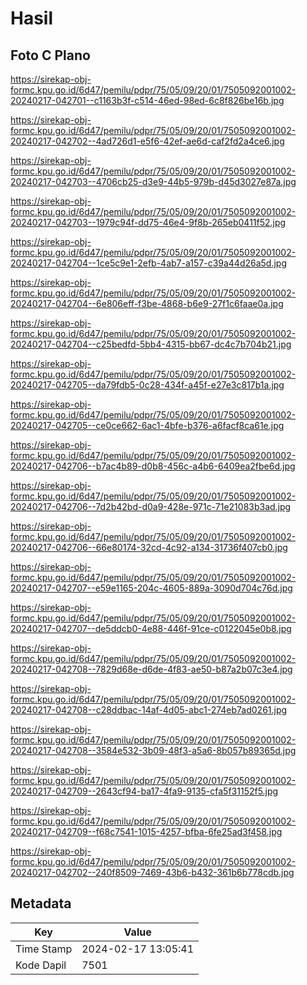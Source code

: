 # Hasil

## Foto C Plano

https://sirekap-obj-formc.kpu.go.id/6d47/pemilu/pdpr/75/05/09/20/01/7505092001002-20240217-042701--c1163b3f-c514-46ed-98ed-6c8f826be16b.jpg

https://sirekap-obj-formc.kpu.go.id/6d47/pemilu/pdpr/75/05/09/20/01/7505092001002-20240217-042702--4ad726d1-e5f6-42ef-ae6d-caf2fd2a4ce6.jpg

https://sirekap-obj-formc.kpu.go.id/6d47/pemilu/pdpr/75/05/09/20/01/7505092001002-20240217-042703--4706cb25-d3e9-44b5-979b-d45d3027e87a.jpg

https://sirekap-obj-formc.kpu.go.id/6d47/pemilu/pdpr/75/05/09/20/01/7505092001002-20240217-042703--1979c94f-dd75-46e4-9f8b-265eb0411f52.jpg

https://sirekap-obj-formc.kpu.go.id/6d47/pemilu/pdpr/75/05/09/20/01/7505092001002-20240217-042704--1ce5c9e1-2efb-4ab7-a157-c39a44d26a5d.jpg

https://sirekap-obj-formc.kpu.go.id/6d47/pemilu/pdpr/75/05/09/20/01/7505092001002-20240217-042704--6e806eff-f3be-4868-b6e9-27f1c6faae0a.jpg

https://sirekap-obj-formc.kpu.go.id/6d47/pemilu/pdpr/75/05/09/20/01/7505092001002-20240217-042704--c25bedfd-5bb4-4315-bb67-dc4c7b704b21.jpg

https://sirekap-obj-formc.kpu.go.id/6d47/pemilu/pdpr/75/05/09/20/01/7505092001002-20240217-042705--da79fdb5-0c28-434f-a45f-e27e3c817b1a.jpg

https://sirekap-obj-formc.kpu.go.id/6d47/pemilu/pdpr/75/05/09/20/01/7505092001002-20240217-042705--ce0ce662-6ac1-4bfe-b376-a6facf8ca61e.jpg

https://sirekap-obj-formc.kpu.go.id/6d47/pemilu/pdpr/75/05/09/20/01/7505092001002-20240217-042706--b7ac4b89-d0b8-456c-a4b6-6409ea2fbe6d.jpg

https://sirekap-obj-formc.kpu.go.id/6d47/pemilu/pdpr/75/05/09/20/01/7505092001002-20240217-042706--7d2b42bd-d0a9-428e-971c-71e21083b3ad.jpg

https://sirekap-obj-formc.kpu.go.id/6d47/pemilu/pdpr/75/05/09/20/01/7505092001002-20240217-042706--66e80174-32cd-4c92-a134-31736f407cb0.jpg

https://sirekap-obj-formc.kpu.go.id/6d47/pemilu/pdpr/75/05/09/20/01/7505092001002-20240217-042707--e59e1165-204c-4605-889a-3090d704c76d.jpg

https://sirekap-obj-formc.kpu.go.id/6d47/pemilu/pdpr/75/05/09/20/01/7505092001002-20240217-042707--de5ddcb0-4e88-446f-91ce-c0122045e0b8.jpg

https://sirekap-obj-formc.kpu.go.id/6d47/pemilu/pdpr/75/05/09/20/01/7505092001002-20240217-042708--7829d68e-d6de-4f83-ae50-b87a2b07c3e4.jpg

https://sirekap-obj-formc.kpu.go.id/6d47/pemilu/pdpr/75/05/09/20/01/7505092001002-20240217-042708--c28ddbac-14af-4d05-abc1-274eb7ad0261.jpg

https://sirekap-obj-formc.kpu.go.id/6d47/pemilu/pdpr/75/05/09/20/01/7505092001002-20240217-042708--3584e532-3b09-48f3-a5a6-8b057b89365d.jpg

https://sirekap-obj-formc.kpu.go.id/6d47/pemilu/pdpr/75/05/09/20/01/7505092001002-20240217-042709--2643cf94-ba17-4fa9-9135-cfa5f31152f5.jpg

https://sirekap-obj-formc.kpu.go.id/6d47/pemilu/pdpr/75/05/09/20/01/7505092001002-20240217-042709--f68c7541-1015-4257-bfba-6fe25ad3f458.jpg

https://sirekap-obj-formc.kpu.go.id/6d47/pemilu/pdpr/75/05/09/20/01/7505092001002-20240217-042702--240f8509-7469-43b6-b432-361b6b778cdb.jpg


## Metadata

| Key        | Value               |
| ---------- | ------------------- |
| Time Stamp | 2024-02-17 13:05:41 |
| Kode Dapil | 7501                |




